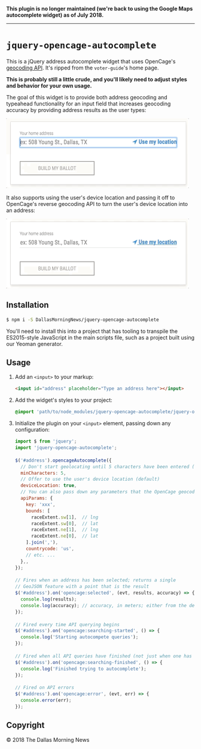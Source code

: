 **This plugin is no longer maintained (we're back to using the Google Maps autocomplete widget) as of July 2018.**

---

# `jquery-opencage-autocomplete`

This is a jQuery address autocomplete widget that uses OpenCage's [geocoding API](https://geocoder.opencagedata.com/api). It's ripped from the `voter-guide`'s home page.

**This is probably still a little crude, and you'll likely need to adjust styles and behavior for your own usage.**

The goal of this widget is to provide both address geocoding and typeahead functionality for an input field
that increases geocoding accuracy by providing address results as the user types:

![autocomplete](/etc/autocomplete.gif?raw=true)

It also supports using the user's device location and passing it off to OpenCage's reverse geocoding API to turn the user's device location into an address:

![autocomplete](/etc/device-location.gif?raw=true)

## Installation

```sh
$ npm i -S DallasMorningNews/jquery-opencage-autocomplete
```

You'll need to install this into a project that has tooling to transpile the ES2015-style JavaScript in the main scripts file, such as a project built using our Yeoman generator.

## Usage

1. Add an `<input>` to your markup:

    ```html
    <input id="address" placeholder="Type an address here"></input>
    ```
2. Add the widget's styles to your project:

    ```css
    @import 'path/to/node_modules/jquery-opencage-autocomplete/jquery-opencage-autocomplete';
    ```

3. Initialize the plugin on your `<input>` element, passing down any configuration:

    ```js
    import $ from 'jquery';
    import 'jquery-opencage-autocomplete';

    $('#address').opencageAutocomplete({
      // Don't start geolocating until 5 characters have been entered (default)
      minCharacters: 5,
      // Offer to use the user's device location (default)
      deviceLocation: true,
      // You can also pass down any parameters that the OpenCage geocoding API takes:
      apiParams: {
        key: 'xxx',
        bounds: [
          raceExtent.sw[1],  // lng
          raceExtent.sw[0],  // lat
          raceExtent.ne[1],  // lng
          raceExtent.ne[0],  // lat
        ].join(','),
        countrycode: 'us',
        // etc. ...
      },,
    });

    // Fires when an address has been selected; returns a single
    // GeoJSON feature with a point that is the result
    $('#address').on('opencage:selected', (evt, results, accuracy) => {
      console.log(results);
      console.log(accuracy); // accuracy, in meters; either from the device's GPS or based on OpenCage's confidence level
    });

    // Fired every time API querying begins
    $('#address').on('opencage:searching-started', () => {
      console.log('Starting autocompete queries');
    });

    // Fired when all API queries have finished (not just when one has returned results)
    $('#address').on('opencage:searching-finished', () => {
      console.log('Finished trying to autocomplete');
    });

    // Fired on API errors
    $('#address').on('opencage:error', (evt, err) => {
      console.error(err);
    });
    ```

## Copyright

&copy; 2018 The Dallas Morning News
